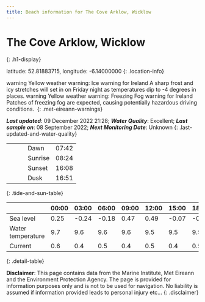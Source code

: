 ```yaml
---
title: Beach information for The Cove Arklow, Wicklow
---
```

# The Cove Arklow, Wicklow 
{: .h1-display}

latitude: 52.81883715, longitude: -6.14000000
{: .location-info}

<span class="material-icons yellow-warning">warning</span>&nbsp;Yellow weather warning: Ice warning for Ireland A sharp frost and icy stretches will set in on Friday night as temperatures dip to -4 degrees in places.&nbsp;<span class="material-icons yellow-warning">warning</span>&nbsp;Yellow weather warning: Freezing Fog warning for Ireland Patches of freezing fog are expected, causing potentially hazardous driving conditions.&nbsp;
{: .met-eireann-warnings}

___Last updated___: 09 December 2022 21:28; ___Water Quality___: Excellent;
___Last sample on___: 08 September 2022; ___Next Monitoring Date___: Unknown
{: .last-updated-and-water-quality}

|   |   |   |   |   |
|---|---|---|---|---|
|   |   |   | Dawn  | 07:42 |
|   |   |   | Sunrise  | 08:24 |
|   |   |   | Sunset  | 16:08 |
|   |   |   | Dusk  | 16:51 |
{: .tide-and-sun-table}

<div></div>

| | 00:00 | 03:00 | 06:00 | 09:00 | 12:00 | 15:00 | 18:00 | 21:00 |
|---|---|---|---|---|---|---|---|---|
| Sea level | 0.25 | -0.24 | -0.18 | 0.47| 0.49 | -0.07 | -0.36 | 0.15 |
| Water temperature | 9.7 | 9.6 | 9.6 | 9.6 | 9.5 | 9.5 | 9.5 | 9.5 |
| Current | 0.6 | 0.4 | 0.5 | 0.4 | 0.5| 0.4 | 0.5 | 0.5 |
{: .detail-table}

__Disclaimer__: This page contains data from the Marine Institute,
Met Eireann and the Environment Protection Agency. The page is provided for
information purposes only and is not to be used for navigation. No liability
is assumed if information provided leads to personal injury etc...
{: .disclaimer}